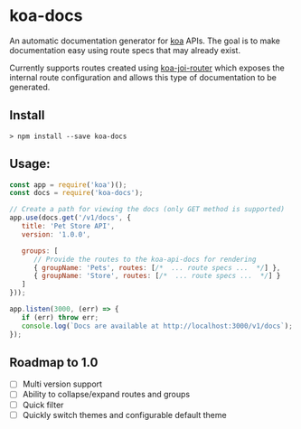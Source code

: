 # koa-docs
An automatic documentation generator for [koa](https://github.com/koajs/koa) APIs. The goal is to make documentation easy using route specs that may already exist.

Currently supports routes created using [koa-joi-router](https://github.com/pebble/koa-joi-router) which exposes the internal route configuration and allows this type of documentation to be generated.

## Install

    > npm install --save koa-docs

## Usage:

```javascript
const app = require('koa')();
const docs = require('koa-docs');

// Create a path for viewing the docs (only GET method is supported)
app.use(docs.get('/v1/docs', {
   title: 'Pet Store API',
   version: '1.0.0',

   groups: [
      // Provide the routes to the koa-api-docs for rendering
      { groupName: 'Pets', routes: [/*  ... route specs ...  */] },
      { groupName: 'Store', routes: [/*  ... route specs ...  */] }
   ]
}));

app.listen(3000, (err) => {
   if (err) throw err;
   console.log(`Docs are available at http://localhost:3000/v1/docs`);
});
```

## Roadmap to 1.0

* [ ] Multi version support
* [ ] Ability to collapse/expand routes and groups
* [ ] Quick filter
* [ ] Quickly switch themes and configurable default theme
